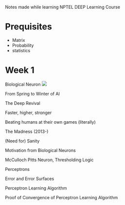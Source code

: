 Notes made while learning NPTEL DEEP Learning Course
# Prequisites
- Matrix
- Probability
- statistics

# Week 1
Biological Neuron
![](https://miro.medium.com/max/1400/1*hkYlTODpjJgo32DoCOWN5w.png)

From Spring to Winter of AI

The Deep Revival

Faster, higher, stronger

Beating humans at their own games (literally)

The Madness (2013-)

(Need for) Sanity

Motivation from Biological Neurons

McCulloch Pitts Neuron, Thresholding Logic

Perceptrons

Error and Error Surfaces

Perceptron Learning Algorithm

Proof of Convergence of Perceptron Learning Algorithm
